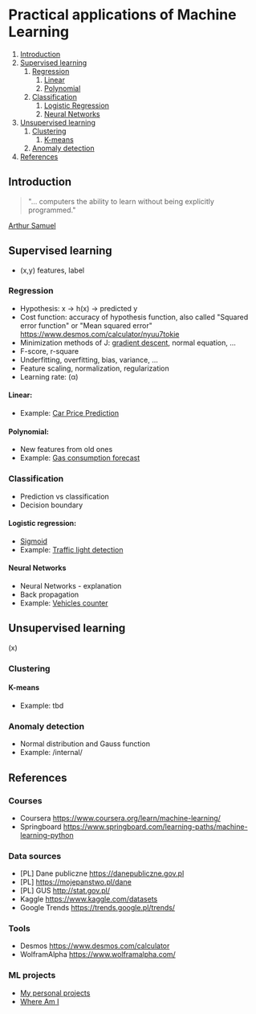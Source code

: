 
# Practical applications of Machine Learning

1. [Introduction](#introduction)
1. [Supervised learning](#supervised-learning)
    1. [Regression](#regression)
        1. [Linear](#linear)
        1. [Polynomial](#polynomial)
    1. [Classification](#classification)
        1. [Logistic Regression](#logistic-regression)
        1. [Neural Networks](#neural-networks)
1. [Unsupervised learning](#unsupervised-learning)
    1. [Clustering](#clustering)
        1. [K-means](#k-means)
    1. [Anomaly detection](anomaly-detection)
1. [References](#references)

## Introduction
 > "... computers the ability to learn without being explicitly programmed."

 [Arthur Samuel](https://en.wikipedia.org/wiki/Arthur_Samuel)

## Supervised learning
- (x,y) features, label

### Regression
- Hypothesis: x -> h(x) -> predicted y
- Cost function: accuracy of hypothesis function, also called "Squared error function" or "Mean squared error" https://www.desmos.com/calculator/nyuu7tokie
- Minimization methods of J: [gradient descent](https://en.wikipedia.org/wiki/Gradient_descent), normal equation, ...
- F-score, r-square
- Underfitting, overfitting, bias, variance, ...
- Feature scaling, normalization, regularization
- Learning rate: (α)
#### Linear: 
- Example: [Car Price Prediction](https://github.com/tomekceszke/car-price-prediction)
#### Polynomial: 
- New features from old ones
- Example: [Gas consumption forecast](https://github.com/tomekceszke/gas-consumption-forecast) 
### Classification
- Prediction vs classification
- Decision boundary
#### Logistic regression:
- [Sigmoid](https://en.wikipedia.org/wiki/Sigmoid_function)
- Example: [Traffic light detection](https://github.com/tomekceszke/traffic-light-detection) 
#### Neural Networks
- Neural Networks - explanation
- Back propagation
- Example: [Vehicles counter](https://github.com/tomekceszke/vehicles-counter)

## Unsupervised learning
(x)
### Clustering
#### K-means
- Example: tbd 
### Anomaly detection
- Normal distribution and Gauss function  
- Example: /internal/
## References
### Courses
- Coursera https://www.coursera.org/learn/machine-learning/
- Springboard https://www.springboard.com/learning-paths/machine-learning-python 
### Data sources
- [PL] Dane publiczne https://danepubliczne.gov.pl  
- [PL] https://mojepanstwo.pl/dane
- [PL] GUS http://stat.gov.pl/
- Kaggle https://www.kaggle.com/datasets   
- Google Trends https://trends.google.pl/trends/

### Tools
- Desmos https://www.desmos.com/calculator
- WolframAlpha https://www.wolframalpha.com/

### ML projects
- [My personal projects](https://github.com/tomekceszke?utf8=%E2%9C%93&tab=repositories&q=machine-learning)
- [Where Am I](https://github.com/kootenpv/whereami)

